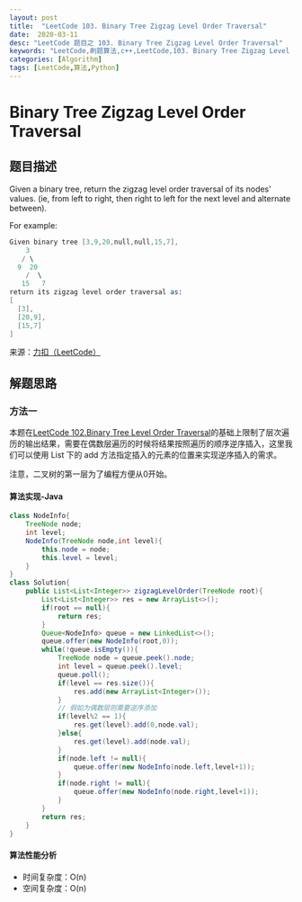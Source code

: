 ```yaml
---
layout: post
title:  "LeetCode 103. Binary Tree Zigzag Level Order Traversal"
date:  2020-03-11
desc: "LeetCode 题目之 103. Binary Tree Zigzag Level Order Traversal"
keywords: "LeetCode,刷题算法,c++,LeetCode,103. Binary Tree Zigzag Level Order Traversal"
categories: [Algorithm]
tags: [LeetCode,算法,Python]
---
```

# Binary Tree Zigzag Level Order Traversal

## 题目描述

Given a binary tree, return the zigzag level order traversal of its nodes' values. (ie, from left to right, then right to left for the next level and alternate between).

For example:

```s
Given binary tree [3,9,20,null,null,15,7],
    3
   / \
  9  20
    /  \
   15   7
return its zigzag level order traversal as:
[
  [3],
  [20,9],
  [15,7]
]
```

来源：[力扣（LeetCode）](https://leetcode-cn.com/problems/binary-tree-zigzag-level-order-traversal)

## 解题思路

### 方法一

本题在[LeetCode 102.Binary Tree Level Order Traversal](https://wangxin1248.github.io/algorithm/2018/12/leetcode-102.html)的基础上限制了层次遍历的输出结果，需要在偶数层遍历的时候将结果按照遍历的顺序逆序插入，这里我们可以使用 List 下的 add 方法指定插入的元素的位置来实现逆序插入的需求。

注意，二叉树的第一层为了编程方便从0开始。

#### 算法实现-Java

```java
class NodeInfo{
    TreeNode node;
    int level;
    NodeInfo(TreeNode node,int level){
        this.node = node;
        this.level = level;
    }
}
class Solution{
    public List<List<Integer>> zigzagLevelOrder(TreeNode root){
        List<List<Integer>> res = new ArrayList<>();
        if(root == null){
            return res;
        }
        Queue<NodeInfo> queue = new LinkedList<>();
        queue.offer(new NodeInfo(root,0));
        while(!queue.isEmpty()){
            TreeNode node = queue.peek().node;
            int level = queue.peek().level;
            queue.poll();
            if(level == res.size()){
                res.add(new ArrayList<Integer>());
            }
            // 假如为偶数层则需要逆序添加
            if(level%2 == 1){
                res.get(level).add(0,node.val);
            }else{
                res.get(level).add(node.val);
            }
            if(node.left != null){
                queue.offer(new NodeInfo(node.left,level+1));
            }
            if(node.right != null){
                queue.offer(new NodeInfo(node.right,level+1));
            }
        }
        return res;
    }
}
```

#### 算法性能分析

- 时间复杂度：O(n)
- 空间复杂度：O(n)
